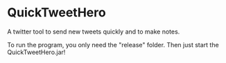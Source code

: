 # QuickTweetHero
A twitter tool to send new tweets quickly and to make notes.

To run the program, you only need the "release" folder. Then just start the QuickTweetHero.jar!
